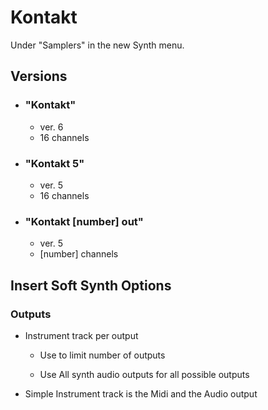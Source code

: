 # Kontakt

Under "Samplers" in the new Synth menu.

## Versions

- ### "Kontakt"

    - ver. 6
     - 16 channels

- ### "Kontakt 5"

    - ver. 5
     - 16 channels

- ### "Kontakt [number] out"

    - ver. 5
     - [number] channels

## Insert Soft Synth Options

### Outputs

- Instrument track per output

    - Use to limit number of outputs

    - Use All synth audio outputs for all possible outputs

- Simple Instrument track is the Midi and the Audio output